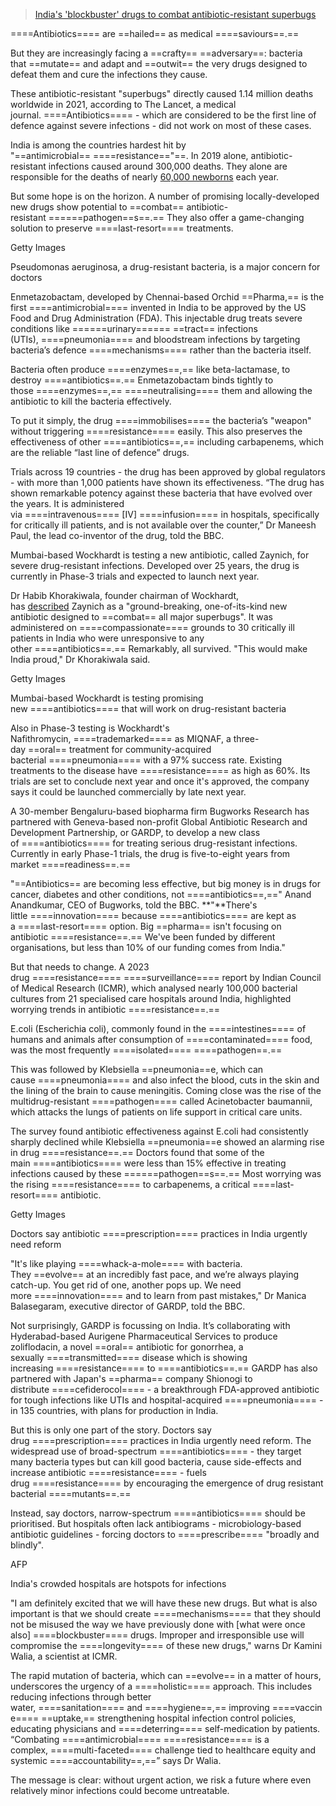 
> [India's 'blockbuster' drugs to combat antibiotic-resistant superbugs](https://www.bbc.com/news/articles/c80vrjkkrero)

====Antibiotics==== are ==hailed== as medical ====saviours==.==

But they are increasingly facing a ==crafty== ==adversary==: bacteria that ==mutate== and adapt and ==outwit== the very drugs designed to defeat them and cure the infections they cause.

These antibiotic-resistant "superbugs" directly caused 1.14 million deaths worldwide in 2021, according to The Lancet, a medical journal. ====Antibiotics==== - which are considered to be the first line of defence against severe infections - did not work on most of these cases.

India is among the countries hardest hit by "==antimicrobial== ====resistance=="==. In 2019 alone, antibiotic-resistant infections caused around 300,000 deaths. They alone are responsible for the deaths of nearly [60,000 newborns](https://amr-review.org/sites/default/files/160518_Final%20paper_with%20cover.pdf) each year.

But some hope is on the horizon. A number of promising locally-developed new drugs show potential to ==combat== antibiotic-resistant ======pathogen==s==.== They also offer a game-changing solution to preserve ====last-resort==== treatments.

Getty Images

Pseudomonas aeruginosa, a drug-resistant bacteria, is a major concern for doctors

Enmetazobactam, developed by Chennai-based Orchid ==Pharma,== is the first ====antimicrobial==== invented in India to be approved by the US Food and Drug Administration (FDA). This injectable drug treats severe conditions like ======urinary====== ==tract== infections (UTIs), ====pneumonia==== and bloodstream infections by targeting bacteria’s defence ====mechanisms==== rather than the bacteria itself.

Bacteria often produce ====enzymes==,== like beta-lactamase, to destroy ====antibiotics==.== Enmetazobactam binds tightly to those ====enzymes==,== ====neutralising==== them and allowing the antibiotic to kill the bacteria effectively.

To put it simply, the drug ====immobilises==== the bacteria’s "weapon" without triggering ====resistance==== easily. This also preserves the effectiveness of other ====antibiotics==,== including carbapenems, which are the reliable “last line of defence” drugs.

Trials across 19 countries - the drug has been approved by global regulators - with more than 1,000 patients have shown its effectiveness. “The drug has shown remarkable potency against these bacteria that have evolved over the years. It is administered via ====intravenous==== [IV] ====infusion==== in hospitals, specifically for critically ill patients, and is not available over the counter,” Dr Maneesh Paul, the lead co-inventor of the drug, told the BBC.

Mumbai-based Wockhardt is testing a new antibiotic, called Zaynich, for severe drug-resistant infections. Developed over 25 years, the drug is currently in Phase-3 trials and expected to launch next year.

Dr Habib Khorakiwala, founder chairman of Wockhardt, has [described](https://www.wockhardt.com/wp-content/uploads/2024/06/chairmans-agm-speech-2024.pdf) Zaynich as a "ground-breaking, one-of-its-kind new antibiotic designed to ==combat== all major superbugs". It was administered on ====compassionate==== grounds to 30 critically ill patients in India who were unresponsive to any other ====antibiotics==.== Remarkably, all survived. "This would make India proud," Dr Khorakiwala said.

Getty Images

Mumbai-based Wockhardt is testing promising new ====antibiotics==== that will work on drug-resistant bacteria

Also in Phase-3 testing is Wockhardt's Nafithromycin, ====trademarked==== as MIQNAF, a three-day ==oral== treatment for community-acquired bacterial ====pneumonia==== with a 97% success rate. Existing treatments to the disease have ====resistance==== as high as 60%. Its trials are set to conclude next year and once it's approved, the company says it could be launched commercially by late next year.

A 30-member Bengaluru-based biopharma firm Bugworks Research has partnered with Geneva-based non-profit Global Antibiotic Research and Development Partnership, or GARDP, to develop a new class of ====antibiotics==== for treating serious drug-resistant infections. Currently in early Phase-1 trials, the drug is five-to-eight years from market ====readiness==.==

"==Antibiotics== are becoming less effective, but big money is in drugs for cancer, diabetes and other conditions, not ====antibiotics==,==" Anand Anandkumar, CEO of Bugworks, told the BBC. **"**There's little ====innovation==== because ====antibiotics==== are kept as a ====last-resort==== option. Big ==pharma== isn't focusing on antibiotic ====resistance==.== We've been funded by different organisations, but less than 10% of our funding comes from India."

But that needs to change. A 2023 drug ====resistance==== ====surveillance==== report by Indian Council of Medical Research (ICMR), which analysed nearly 100,000 bacterial cultures from 21 specialised care hospitals around India, highlighted worrying trends in antibiotic ====resistance==.==

E.coli (Escherichia coli), commonly found in the ====intestines==== of humans and animals after consumption of ====contaminated==== food, was the most frequently ====isolated==== ====pathogen==.==

This was followed by Klebsiella ==pneumonia==e, which can cause ====pneumonia==== and also infect the blood, cuts in the skin and the lining of the brain to cause meningitis. Coming close was the rise of the multidrug-resistant ====pathogen==== called Acinetobacter baumannii, which attacks the lungs of patients on life support in critical care units.

The survey found antibiotic effectiveness against E.coli had consistently sharply declined while Klebsiella ==pneumonia==e showed an alarming rise in drug ====resistance==.== Doctors found that some of the main ====antibiotics==== were less than 15% effective in treating infections caused by these ======pathogen==s==.== Most worrying was the rising ====resistance==== to carbapenems, a critical ====last-resort==== antibiotic.

Getty Images

Doctors say antibiotic ====prescription==== practices in India urgently need reform

"It's like playing ====whack-a-mole==== with bacteria. They ==evolve== at an incredibly fast pace, and we’re always playing catch-up. You get rid of one, another pops up. We need more ====innovation==== and to learn from past mistakes," Dr Manica Balasegaram, executive director of GARDP, told the BBC.

Not surprisingly, GARDP is focussing on India. It’s collaborating with Hyderabad-based Aurigene Pharmaceutical Services to produce zoliflodacin, a novel ==oral== antibiotic for gonorrhea, a sexually ====transmitted==== disease which is showing increasing ====resistance==== to ====antibiotics==.== GARDP has also partnered with Japan's ==pharma== company Shionogi to distribute ====cefiderocol==== - a breakthrough FDA-approved antibiotic for tough infections like UTIs and hospital-acquired ====pneumonia==== - in 135 countries, with plans for production in India.

But this is only one part of the story. Doctors say drug ====prescription==== practices in India urgently need reform. The widespread use of broad-spectrum ====antibiotics==== - they target many bacteria types but can kill good bacteria, cause side-effects and increase antibiotic ====resistance==== - fuels drug ====resistance==== by encouraging the emergence of drug resistant bacterial ====mutants==.==

Instead, say doctors, narrow-spectrum ====antibiotics==== should be prioritised. But hospitals often lack antibiograms - microbiology-based antibiotic guidelines - forcing doctors to ====prescribe==== "broadly and blindly".

AFP

India's crowded hospitals are hotspots for infections

"I am definitely excited that we will have these new drugs. But what is also important is that we should create ====mechanisms==== that they should not be misused the way we have previously done with [what were once also] ====blockbuster==== drugs. Improper and irresponsible use will compromise the ====longevity==== of these new drugs," warns Dr Kamini Walia, a scientist at ICMR.

The rapid mutation of bacteria, which can ==evolve== in a matter of hours, underscores the urgency of a ====holistic==== approach. This includes reducing infections through better water, ====sanitation==== and ====hygiene==,== improving ====vaccine==== ==uptake,== strengthening hospital infection control policies, educating physicians and ====deterring==== self-medication by patients. “Combating ====antimicrobial==== ====resistance==== is a complex, ====multi-faceted==== challenge tied to healthcare equity and systemic ====accountability==,==” says Dr Walia.

The message is clear: without urgent action, we risk a future where even relatively minor infections could become untreatable.
